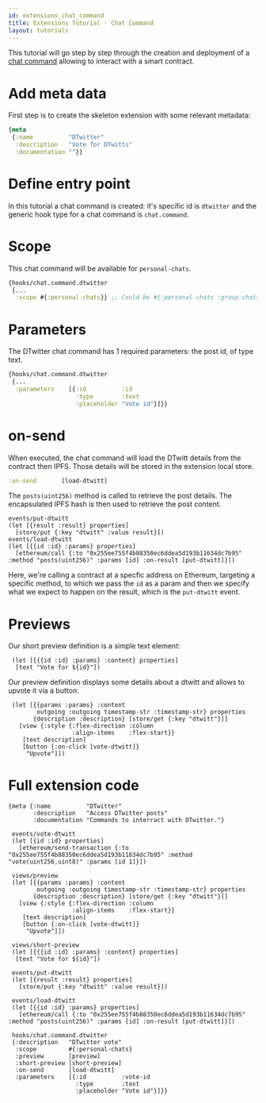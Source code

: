 ```yaml
---
id: extensions_chat_command
title: Extensions Tutorial - Chat Command
layout: tutorials
---
```


This tutorial will go step by step through the creation and deployment of a [chat command](../extensions/extension_types.html) allowing to interact with a smart contract.

# Add meta data

First step is to create the skeleton extension with some relevant metadata:

```clojure
{meta
 {:name          "DTwitter"
  :description   "Vote for DTwitts"
  :documentation ""}}
```

# Define entry point

In this tutorial a chat command is created: it's specific id is `dtwitter` and the generic hook type for a chat command is `chat.command`.

# Scope

This chat command will be available for `personal-chats`.

```clojure
{hooks/chat.command.dtwitter
 {...
  :scope #{:personal-chats}} ;; Could be #{:personal-chats :group-chats}
```

# Parameters

The DTwitter chat command has 1 required parameters: the post id, of type text.

```clojure
{hooks/chat.command.dtwitter
 {...
  :parameters    [{:id          :id
                   :type        :text
                   :placeholder "Vote id"}]}}
```

# on-send

When executed, the chat command will load the DTwitt details from the contract then IPFS. Those details will be stored in the extension local store.

```clojure
:on-send       [load-dtwitt]
```

The `posts(uint256)` method is called to retrieve the post details. The encapsulated IPFS hash is then used to retrieve the post content.

```
events/put-dtwitt
(let [{result :result} properties]
  [store/put {:key "dtwitt" :value result}])
events/load-dtwitt
(let [{{id :id} :params} properties]
  [ethereum/call {:to "0x255ee755f4b88350ec6ddea5d193b11634dc7b95" :method "posts(uint256)" :params [id] :on-result [put-dtwitt]}])
```
Here, we're calling a contract at a specfic address on Ethereum, targeting a specific method, to which we pass the `id` as a param and then we specify what we expect to happen on the result, which is the `put-dtwitt` event.

# Previews 

Our short preview definition is a simple text element:

```
 (let [{{{id :id} :params} :content} properties]
  [text "Vote for ${id}"])
```

Our preview definition displays some details about a dtwitt and allows to upvote it via a button:

```
 (let [{{params :params} :content
        outgoing :outgoing timestamp-str :timestamp-str} properties
       {description :description} [store/get {:key "dtwitt"}]]
   [view {:style {:flex-direction :column
                  :align-items    :flex-start}}
    [text description]
    [button {:on-click [vote-dtwitt]}
     "Upvote"]])
```

# Full extension code

```
{meta {:name          "DTwitter"
       :description   "Access DTwitter posts"
       :documentation "Commands to interract with DTwitter."}

 events/vote-dtwitt
 (let [{id :id} properties]
   [ethereum/send-transaction {:to "0x255ee755f4b88350ec6ddea5d193b11634dc7b95" :method "vote(uint256,uint8)" :params [id 1]}])
 
 views/preview
 (let [{{params :params} :content
        outgoing :outgoing timestamp-str :timestamp-str} properties
       {description :description} [store/get {:key "dtwitt"}]]
   [view {:style {:flex-direction :column
                  :align-items    :flex-start}}
    [text description]
    [button {:on-click [vote-dtwitt]}
     "Upvote"]])

 views/short-preview
 (let [{{{id :id} :params} :content} properties]
  [text "Vote for ${id}"])
 
 events/put-dtwitt
 (let [{result :result} properties]
   [store/put {:key "dtwitt" :value result}])
 
 events/load-dtwitt
 (let [{{id :id} :params} properties]
   [ethereum/call {:to "0x255ee755f4b88350ec6ddea5d193b11634dc7b95" :method "posts(uint256)" :params [id] :on-result [put-dtwitt]}])
 
 hooks/chat.command.dtwitter
 {:description   "DTwitter vote"
  :scope         #{:personal-chats}
  :preview       [preview]
  :short-preview [short-preview]
  :on-send       [load-dtwitt]
  :parameters    [{:id          :vote-id
                   :type        :text
                   :placeholder "Vote id"}]}}
```
